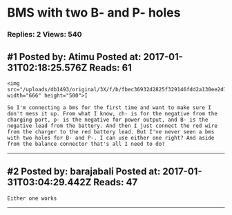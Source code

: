 # BMS with two B- and P- holes

### Replies: 2 Views: 540

## \#1 Posted by: Atimu Posted at: 2017-01-31T02:18:25.576Z Reads: 61

```
<img src="/uploads/db1493/original/3X/f/b/fbec36932d2825f329146fdd2a130ee2d1bc1dbb.jpg" width="666" height="500">I

So I'm connecting a bms for the first time and want to make sure I don't mess it up. From what I know, ch- is for the negative from the charging port, p- is the negative for power output, and B- is the negative lead from the battery. And then I just connect the red wire from the charger to the red battery lead. But I've never seen a bms with two holes for B- and P-. I can use either one right? And aside from the balance connector that's all I need to do?
```

---
## \#2 Posted by: barajabali Posted at: 2017-01-31T03:04:29.442Z Reads: 47

```
Either one works
```

---
